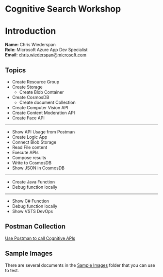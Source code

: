 # Cognitive Search Workshop

# Introduction
**Name:** Chris Wiederspan  
**Role:** Microsoft Azure App Dev Specialist  
**Email:** chris.wiederspan@microsoft.com

## Topics
* Create Resource Group
* Create Storage
  * Create Blob Container
* Create CosmosDB
  * Create document Collection
* Create Computer Vision API
* Create Content Moderation API
* Create Face API
---
* Show API Usage from Postman
* Create Logic App
* Connect Blob Storage
* Read File content
* Execute APIs
* Compose results
* Write to CosmosDB
* Show JSON in CosmosDB
---
* Create Java Function
* Debug function locally
---
* Show C# Function
* Debug function locally
* Show VSTS DevOps

## Postman Collection
[Use Postman to call Cognitive APIs](Postman/Cognitive+APIs.postman_collection.json)

## Sample Images
There are several documents in the [Sample Images](SampleImages) folder that you can use to test.